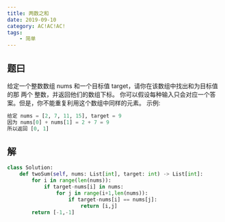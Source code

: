 ```yaml
---
title: 两数之和
date: 2019-09-10
category: AC!AC!AC!
tags:
    - 简单
---
```


## 题曰

给定一个整数数组 nums 和一个目标值 target，请你在该数组中找出和为目标值的那 两个 整数，并返回他们的数组下标。
你可以假设每种输入只会对应一个答案。但是，你不能重复利用这个数组中同样的元素。
示例:

```python
给定 nums = [2, 7, 11, 15], target = 9
因为 nums[0] + nums[1] = 2 + 7 = 9
所以返回 [0, 1]
```

## 解

```python
class Solution:
    def twoSum(self, nums: List[int], target: int) -> List[int]:
        for i in range(len(nums)):
            if target-nums[i] in nums:
                for j in range(i+1,len(nums)):
                    if target-nums[i] == nums[j]:
                        return [i,j]
        return [-1,-1]
```
